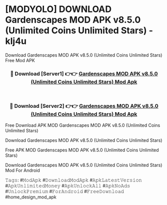 # [MODYOLO] DOWNLOAD Gardenscapes MOD APK v8.5.0 (Unlimited Coins Unlimited Stars) - klj4u
Download Gardenscapes MOD APK v8.5.0 (Unlimited Coins Unlimited Stars) Free Mod APK

<div align="center">
<h3>🔴 Download [Server1] 👉👉 <a href="https://apk-comot.site?title=Gardenscapes_MOD_APK_v8.5.0_(Unlimited_Coins_Unlimited_Stars)">Gardenscapes MOD APK v8.5.0 (Unlimited Coins Unlimited Stars) Mod Apk</a></h3><br>

<h3>🔴 Download [Server2] 👉👉 <a href="https://apk-comot.site?title=Gardenscapes_MOD_APK_v8.5.0_(Unlimited_Coins_Unlimited_Stars)">Gardenscapes MOD APK v8.5.0 (Unlimited Coins Unlimited Stars) Mod Apk</a></h3>
</div>


Free Download APK MOD Gardenscapes MOD APK v8.5.0 (Unlimited Coins Unlimited Stars)

Download Gardenscapes MOD APK v8.5.0 (Unlimited Coins Unlimited Stars) 

Free APK MOD Gardenscapes MOD APK v8.5.0 (Unlimited Coins Unlimited Stars) 

Download Gardenscapes MOD APK v8.5.0 (Unlimited Coins Unlimited Stars) Mod For Android

𝚃𝚊𝚐𝚜: #𝙼𝚘𝚍𝙰𝚙𝚔 #𝙳𝚘𝚠𝚗𝚕𝚘𝚊𝚍𝙼𝚘𝚍𝙰𝚙𝚔 #𝙰𝚙𝚔𝙻𝚊𝚝𝚎𝚜𝚝𝚅𝚎𝚛𝚜𝚒𝚘𝚗 #𝙰𝚙𝚔𝚄𝚗𝚕𝚒𝚖𝚒𝚝𝚎𝚍𝙼𝚘𝚗𝚎𝚢 #𝙰𝚙𝚔𝚄𝚗𝚕𝚘𝚌𝚔𝙰𝚕𝚕 #𝙰𝚙𝚔𝙽𝚘𝙰𝚍𝚜 #𝚄𝚗𝚕𝚘𝚌𝚔𝙿𝚛𝚎𝚖𝚒𝚞𝚖 #𝙵𝚘𝚛𝙰𝚗𝚍𝚛𝚘𝚒𝚍 #𝙵𝚛𝚎𝚎𝙳𝚘𝚠𝚗𝚕𝚘𝚊𝚍 #home_design_mod_apk